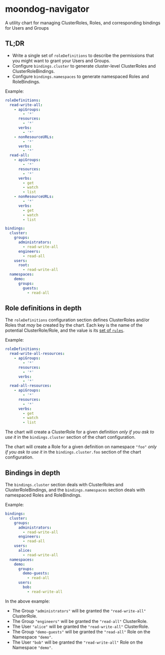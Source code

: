 # moondog-navigator

A utility chart for managing ClusterRoles, Roles, and corresponding bindings for Users and Groups

## TL;DR

* Write a single set of `roleDefinitions` to describe the permissions that you might want to grant your Users and Groups.
* Configure `bindings.cluster` to generate cluster-level ClusterRoles and ClusterRoleBindings.
* Configure `bindings.namespaces` to generate namespaced Roles and RoleBindings.

Example:

```yaml
roleDefinitions:
  read-write-all:
    - apiGroups:
        - '*'
      resources:
        - '*'
      verbs:
        - '*'
    - nonResourceURLs:
        - '*'
      verbs:
        - '*'
  read-all:
    - apiGroups:
        - '*'
      resources:
        - '*'
      verbs:
        - get
        - watch
        - list
    - nonResourceURLs:
        - '*'
      verbs:
        - get
        - watch
        - list

bindings:
  cluster:
    groups:
      administrators:
        - read-write-all
      engineers:
        - read-all
    users:
      root:
        - read-write-all
  namespaces:
    demo:
      groups:
        guests:
          - read-all
```

## Role definitions in depth

The `roleDefinitions` configuration section defines ClusterRoles and/or Roles that _may_ be created by the chart. Each key is the name of the potential ClusterRole/Role, and the value is its [set of `rules`](https://kubernetes.io/docs/reference/access-authn-authz/rbac/#role-and-clusterrole).

Example:

```yaml
roleDefinitions:
  read-write-all-resources:
    - apiGroups:
        - '*'
      resources:
        - '*'
      verbs:
        - '*'
  read-all-resources:
    - apiGroups:
        - '*'
      resources:
        - '*'
      verbs:
        - get
        - watch
        - list
```

The chart will create a ClusterRole for a given definition _only if you ask to use it_ in the `bindings.cluster` section of the chart configuration.

The chart will create a Role for a given definition on namespace `"foo"` _only if you ask to use it_ in the `bindings.cluster.foo` section of the chart configuration.

## Bindings in depth

The `bindings.cluster` section deals with ClusterRoles and ClusterRoleBindings, and the `bindings.namespaces` section deals with namespaced Roles and RoleBindings.

Example:

```yaml
bindings:
  cluster:
    groups:
      administrators:
        - read-write-all
      engineers:
        - read-all
    users:
      alice:
        - read-write-all
  namespaces:
    demo:
      groups:
        demo-guests:
          - read-all
      users:
        bob:
          - read-write-all
```

In the above example:

* The Group `"administrators"` will be granted the `"read-write-all"` ClusterRole.
* The Group `"engineers"` will be granted the `"read-all"` ClusterRole.
* The User `"alice"` will be granted the `"read-write-all"` ClusterRole.
* The Group `"demo-guests"` will be granted the `"read-all"` Role on the Namespace `"demo"`.
* The User `"bob"` will be granted the `"read-write-all"` Role on the Namespace `"demo"`.
